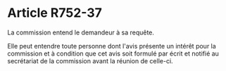 # Article R752-37

La commission entend le demandeur à sa requête.

Elle peut entendre toute personne dont l'avis présente un intérêt pour la commission et à condition que cet avis soit formulé par écrit et notifié au secrétariat de la commission avant la réunion de celle-ci.
